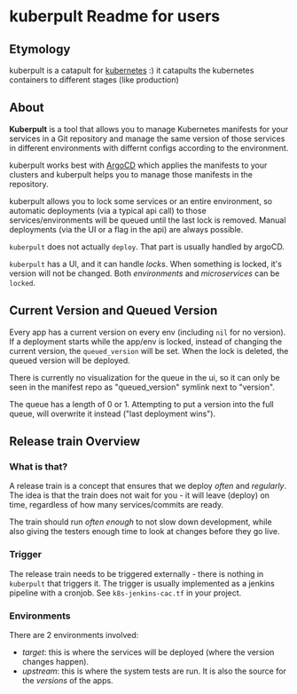# kuberpult Readme for users

## Etymology

kuberpult is a catapult for [kubernetes](https://kubernetes.io/) :) it catapults the kubernetes containers to different stages (like production)

## About

**Kuberpult** is a tool that allows you to manage Kubernetes manifests for your services in a
Git repository and manage the same version of those services in different environments
with differnt configs according to the environment.

kuberpult works best with [ArgoCD](https://argo-cd.readthedocs.io/en/stable/) which applies the
manifests to your clusters and kuberpult helps you to manage those manifests in the repository.

kuberpult allows you to lock some services or an entire environment, so automatic deployments (via a typical api call) to
those services/environments will be queued until the last lock is removed.
Manual deployments (via the UI or a flag in the api) are always possible.

`kuberpult` does not actually `deploy`. That part is usually handled by argoCD.

`kuberpult` has a UI, and it can handle *locks*. When something is locked, it's version will not be changed.
Both *environments* and *microservices* can be `locked`.

## Current Version and Queued Version

Every app has a current version on every env (including `nil` for no version).
If a deployment starts while the app/env is locked,
instead of changing the current version, the `queued_version` will be set.
When the lock is deleted, the queued version will be deployed.

There is currently no visualization for the queue in the ui,
so it can only be seen in the manifest repo as "queued_version" symlink next to "version".

The queue has a length of 0 or 1.
Attempting to put a version into the full queue, will overwrite it instead ("last deployment wins").

## Release train Overview

### What is that?

A release train is a concept that ensures that we deploy *often* and *regularly*.
The idea is that the train does not wait for you - it will leave (deploy) on time, regardless of how many services/commits are ready.

The train should run *often enough* to not slow down development, while also giving the testers enough time to look at changes before they go live.

### Trigger

The release train needs to be triggered externally - there is nothing in `kuberpult` that triggers it.
The trigger is usually implemented as a jenkins pipeline with a cronjob.
See `k8s-jenkins-cac.tf` in your project.

### Environments

There are 2 environments involved:
* *target*: this is where the services will be deployed (where the version changes happen).
* *upstream*: this is where the system tests are run. It is also the source for the *versions* of the apps.
